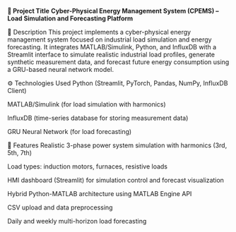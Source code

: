 **📌 Project Title**
**Cyber-Physical Energy Management System (CPEMS) – Load Simulation and Forecasting Platform**

📖 Description
This project implements a cyber-physical energy management system focused on industrial load simulation and energy forecasting. It integrates MATLAB/Simulink, Python, and InfluxDB with a Streamlit interface to simulate realistic industrial load profiles, generate synthetic measurement data, and forecast future energy consumption using a GRU-based neural network model.

⚙️ Technologies Used
Python (Streamlit, PyTorch, Pandas, NumPy, InfluxDB Client)

MATLAB/Simulink (for load simulation with harmonics)

InfluxDB (time-series database for storing measurement data)

GRU Neural Network (for load forecasting)

🧩 Features
Realistic 3-phase power system simulation with harmonics (3rd, 5th, 7th)

Load types: induction motors, furnaces, resistive loads

HMI dashboard (Streamlit) for simulation control and forecast visualization

Hybrid Python-MATLAB architecture using MATLAB Engine API

CSV upload and data preprocessing

Daily and weekly multi-horizon load forecasting
